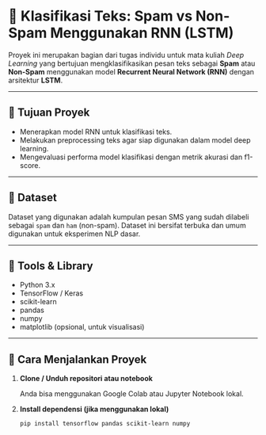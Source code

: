 # 📄 Klasifikasi Teks: Spam vs Non-Spam Menggunakan RNN (LSTM)

Proyek ini merupakan bagian dari tugas individu untuk mata kuliah *Deep Learning* yang bertujuan mengklasifikasikan pesan teks sebagai **Spam** atau **Non-Spam** menggunakan model **Recurrent Neural Network (RNN)** dengan arsitektur **LSTM**.

---

## 🧠 Tujuan Proyek

- Menerapkan model RNN untuk klasifikasi teks.
- Melakukan preprocessing teks agar siap digunakan dalam model deep learning.
- Mengevaluasi performa model klasifikasi dengan metrik akurasi dan f1-score.

---

## 📁 Dataset

Dataset yang digunakan adalah kumpulan pesan SMS yang sudah dilabeli sebagai `spam` dan `ham` (non-spam). Dataset ini bersifat terbuka dan umum digunakan untuk eksperimen NLP dasar.

---

## 🧰 Tools & Library

- Python 3.x
- TensorFlow / Keras
- scikit-learn
- pandas
- numpy
- matplotlib (opsional, untuk visualisasi)

---

## 🚀 Cara Menjalankan Proyek

1. **Clone / Unduh repositori atau notebook**
   
   Anda bisa menggunakan Google Colab atau Jupyter Notebook lokal.

2. **Install dependensi (jika menggunakan lokal)**

   ```bash
   pip install tensorflow pandas scikit-learn numpy
